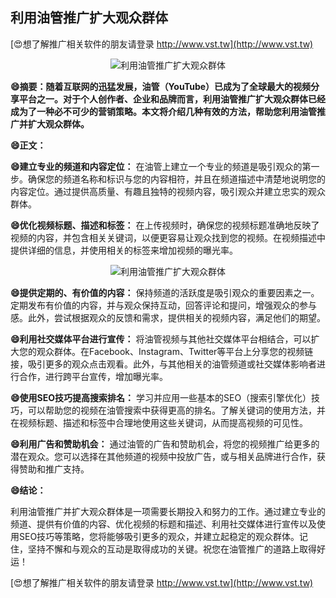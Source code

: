 ## **利用油管推广扩大观众群体**

[😍想了解推广相关软件的朋友请登录 http://www.vst.tw](http://www.vst.tw)

 <center><img src="https://vst.tw/MP4/tuiguang/png/3.png" alt="利用油管推广扩大观众群体"></center>

**😄摘要：随着互联网的迅猛发展，油管（YouTube）已成为了全球最大的视频分享平台之一。对于个人创作者、企业和品牌而言，利用油管推广扩大观众群体已经成为了一种必不可少的营销策略。本文将介绍几种有效的方法，帮助您利用油管推广并扩大观众群体。**

**😄正文：**

**😄建立专业的频道和内容定位：**
在油管上建立一个专业的频道是吸引观众的第一步。确保您的频道名称和标识与您的内容相符，并且在频道描述中清楚地说明您的内容定位。通过提供高质量、有趣且独特的视频内容，吸引观众并建立忠实的观众群体。

**😄优化视频标题、描述和标签：**
在上传视频时，确保您的视频标题准确地反映了视频的内容，并包含相关关键词，以便更容易让观众找到您的视频。在视频描述中提供详细的信息，并使用相关的标签来增加视频的曝光率。

 <center><img src="https://vst.tw/MP4/tuiguang/png/1.png" alt="利用油管推广扩大观众群体"></center>

**😄提供定期的、有价值的内容：**
保持频道的活跃度是吸引观众的重要因素之一。定期发布有价值的内容，并与观众保持互动，回答评论和提问，增强观众的参与感。此外，尝试根据观众的反馈和需求，提供相关的视频内容，满足他们的期望。

**😄利用社交媒体平台进行宣传：**
将油管视频与其他社交媒体平台相结合，可以扩大您的观众群体。在Facebook、Instagram、Twitter等平台上分享您的视频链接，吸引更多的观众点击观看。此外，与其他相关的油管频道或社交媒体影响者进行合作，进行跨平台宣传，增加曝光率。

**😄使用SEO技巧提高搜索排名：**
学习并应用一些基本的SEO（搜索引擎优化）技巧，可以帮助您的视频在油管搜索中获得更高的排名。了解关键词的使用方法，并在视频标题、描述和标签中合理地使用这些关键词，从而提高视频的可见性。

**😄利用广告和赞助机会：**
通过油管的广告和赞助机会，将您的视频推广给更多的潜在观众。您可以选择在其他频道的视频中投放广告，或与相关品牌进行合作，获得赞助和推广支持。

**😄结论：**

利用油管推广并扩大观众群体是一项需要长期投入和努力的工作。通过建立专业的频道、提供有价值的内容、优化视频的标题和描述、利用社交媒体进行宣传以及使用SEO技巧等策略，您将能够吸引更多的观众，并建立起稳定的观众群体。记住，坚持不懈和与观众的互动是取得成功的关键。祝您在油管推广的道路上取得好运！

[😍想了解推广相关软件的朋友请登录 http://www.vst.tw](http://www.vst.tw)



